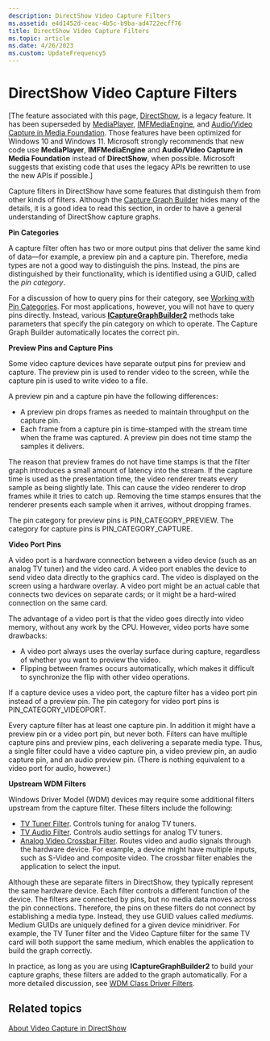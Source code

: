 ```yaml
---
description: DirectShow Video Capture Filters
ms.assetid: e4d1452d-ceac-4b5c-b9ba-ad4722ecff76
title: DirectShow Video Capture Filters
ms.topic: article
ms.date: 4/26/2023
ms.custom: UpdateFrequency5
---
```


# DirectShow Video Capture Filters

\[The feature associated with this page, [DirectShow](/windows/win32/directshow/directshow), is a legacy feature. It has been superseded by [MediaPlayer](/uwp/api/Windows.Media.Playback.MediaPlayer), [IMFMediaEngine](/windows/win32/api/mfmediaengine/nn-mfmediaengine-imfmediaengine), and [Audio/Video Capture in Media Foundation](/windows/win32/medfound/audio-video-capture-in-media-foundation). Those features have been optimized for Windows 10 and Windows 11. Microsoft strongly recommends that new code use **MediaPlayer**, **IMFMediaEngine** and **Audio/Video Capture in Media Foundation** instead of **DirectShow**, when possible. Microsoft suggests that existing code that uses the legacy APIs be rewritten to use the new APIs if possible.\]

Capture filters in DirectShow have some features that distinguish them from other kinds of filters. Although the [Capture Graph Builder](capture-graph-builder.md) hides many of the details, it is a good idea to read this section, in order to have a general understanding of DirectShow capture graphs.

**Pin Categories**

A capture filter often has two or more output pins that deliver the same kind of data—for example, a preview pin and a capture pin. Therefore, media types are not a good way to distinguish the pins. Instead, the pins are distinguished by their functionality, which is identified using a GUID, called the *pin category*.

For a discussion of how to query pins for their category, see [Working with Pin Categories](working-with-pin-categories.md). For most applications, however, you will not have to query pins directly. Instead, various [**ICaptureGraphBuilder2**](/windows/desktop/api/Strmif/nn-strmif-icapturegraphbuilder2) methods take parameters that specify the pin category on which to operate. The Capture Graph Builder automatically locates the correct pin.

**Preview Pins and Capture Pins**

Some video capture devices have separate output pins for preview and capture. The preview pin is used to render video to the screen, while the capture pin is used to write video to a file.

A preview pin and a capture pin have the following differences:

-   A preview pin drops frames as needed to maintain throughput on the capture pin.
-   Each frame from a capture pin is time-stamped with the stream time when the frame was captured. A preview pin does not time stamp the samples it delivers.

The reason that preview frames do not have time stamps is that the filter graph introduces a small amount of latency into the stream. If the capture time is used as the presentation time, the video renderer treats every sample as being slightly late. This can cause the video renderer to drop frames while it tries to catch up. Removing the time stamps ensures that the renderer presents each sample when it arrives, without dropping frames.

The pin category for preview pins is PIN\_CATEGORY\_PREVIEW. The category for capture pins is PIN\_CATEGORY\_CAPTURE.

**Video Port Pins**

A video port is a hardware connection between a video device (such as an analog TV tuner) and the video card. A video port enables the device to send video data directly to the graphics card. The video is displayed on the screen using a hardware overlay. A video port might be an actual cable that connects two devices on separate cards; or it might be a hard-wired connection on the same card.

The advantage of a video port is that the video goes directly into video memory, without any work by the CPU. However, video ports have some drawbacks:

-   A video port always uses the overlay surface during capture, regardless of whether you want to preview the video.
-   Flipping between frames occurs automatically, which makes it difficult to synchronize the flip with other video operations.

If a capture device uses a video port, the capture filter has a video port pin instead of a preview pin. The pin category for video port pins is PIN\_CATEGORY\_VIDEOPORT.

Every capture filter has at least one capture pin. In addition it might have a preview pin or a video port pin, but never both. Filters can have multiple capture pins and preview pins, each delivering a separate media type. Thus, a single filter could have a video capture pin, a video preview pin, an audio capture pin, and an audio preview pin. (There is nothing equivalent to a video port for audio, however.)

**Upstream WDM Filters**

Windows Driver Model (WDM) devices may require some additional filters upstream from the capture filter. These filters include the following:

-   [TV Tuner Filter](tv-tuner-filter.md). Controls tuning for analog TV tuners.
-   [TV Audio Filter](tv-audio-filter.md). Controls audio settings for analog TV tuners.
-   [Analog Video Crossbar Filter](analog-video-crossbar-filter.md). Routes video and audio signals through the hardware device. For example, a device might have multiple inputs, such as S-Video and composite video. The crossbar filter enables the application to select the input.

Although these are separate filters in DirectShow, they typically represent the same hardware device. Each filter controls a different function of the device. The filters are connected by pins, but no media data moves across the pin connections. Therefore, the pins on these filters do not connect by establishing a media type. Instead, they use GUID values called *mediums*. Medium GUIDs are uniquely defined for a given device minidriver. For example, the TV Tuner filter and the Video Capture filter for the same TV card will both support the same medium, which enables the application to build the graph correctly.

In practice, as long as you are using **ICaptureGraphBuilder2** to build your capture graphs, these filters are added to the graph automatically. For a more detailed discussion, see [WDM Class Driver Filters](wdm-class-driver-filters.md).

## Related topics

<dl> <dt>

[About Video Capture in DirectShow](about-video-capture-in-directshow.md)
</dt> </dl>

 

 



